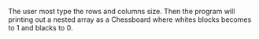The user most type the rows and columns size. Then the program will printing out a nested array as a Chessboard where whites blocks becomes to 1 and blacks to 0.
